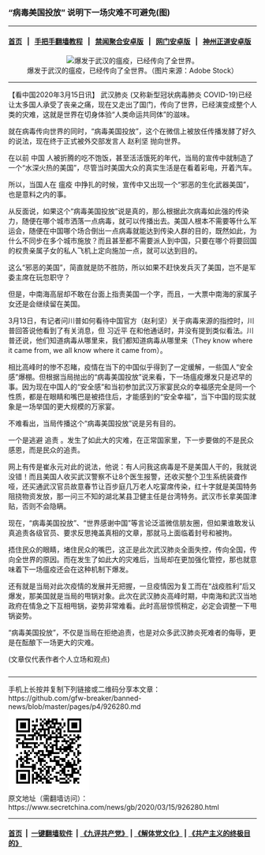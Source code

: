 ### “病毒美国投放” 说明下一场灾难不可避免(图)
------------------------

#### [首页](https://github.com/gfw-breaker/banned-news/blob/master/README.md) &nbsp;&nbsp;|&nbsp;&nbsp; [手把手翻墙教程](https://github.com/gfw-breaker/guides/wiki) &nbsp;&nbsp;|&nbsp;&nbsp; [禁闻聚合安卓版](https://github.com/gfw-breaker/bn-android) &nbsp;&nbsp;|&nbsp;&nbsp; [网门安卓版](https://github.com/oGate2/oGate) &nbsp;&nbsp;|&nbsp;&nbsp; [神州正道安卓版](https://github.com/SzzdOgate/update) 



<div class="article_right" style="fone-color:#000">
 <p style="text-align:center">
  <img alt="爆发于武汉的瘟疫，已经传向了全世界。" src="//img3.secretchina.com/pic/2020/2-18/p2630152a760565399-ss.jpg"/>
  <br>
   爆发于武汉的瘟疫，已经传向了全世界。（图片来源：Adobe Stock）
   <span id="hideid" name="hideid" style="color:red;display:none;">
    <span href="https://www.secretchina.com">
    </span>
   </span>
  </br>
 </p>
 <div id="txt-mid1-t21-2017">
  

---


  </div>
 </div>
 <p>
  【看中国2020年3月15日讯】
  <span href="https://www.secretchina.com/news/gb/tag/武汉肺炎" target="_blank">
   武汉肺炎
  </span>
  (又称新型冠状病毒肺炎 COVID-19)已经让太多国人承受了丧亲之痛，现在又走出了国门，传向了世界，已经演变成整个人类的灾难，这就是世界在切身体验“人类命运共同体”的滋味。
  <span id="hideid" name="hideid" style="color:red;display:none;">
   <span href="https://www.secretchina.com">
   </span>
  </span>
 </p>
 <p>
  就在病毒传向世界的同时，“病毒美国投放”，这个在微信上被放任传播发酵了好久的说法，现在终于正式被外交部发言人
  <span href="https://www.secretchina.com/news/gb/tag/赵利坚" target="_blank">
   赵利坚
  </span>
  抛向世界。
 </p>
 <p>
  在以前
  <span href="https://www.secretchina.com" target="_blank">
   中国
  </span>
  人被折腾的吃不饱饭，甚至活活饿死的年代，当局的宣传中就制造了一个“水深火热的美国”，尽管当时美国大众的真实生活是在看着彩电，开着汽车。
 </p>
 <p>
  所以，当国人在
  <span href="https://www.secretchina.com/news/gb/tag/瘟疫" target="_blank">
   瘟疫
  </span>
  中挣扎的时候，宣传中又出现一个“邪恶的生化武器美国”，也是意料之内的事。
 </p>
 <p>
  从反面说，如果这个“病毒美国投放”说是真的，那么根据此次病毒如此强的传染力，随便在哪个城市洒落一点病毒，就可以传播出去。美国人根本不需要等什么军运会，随便在中国哪个场合倒出一点病毒就能达到传染人群的目的，既然如此，为什么不同步在多个城市施放？而且甚至都不需要派人到中国，只要在哪个将要回国的权贵亲属子女的私人飞机上定向施加一点，就可以达到目的。
 </p>
 <p>
  这么“邪恶的美国”，简直就是防不胜防，所以如果不赶快发兵灭了美国，岂不是军委主席在玩忽职守？
 </p>
 <p>
  但是，中南海高层却不敢在台面上指责美国一个字，而且，一大票中南海的家属子女还是会继续留在美国。
 </p>
 <p>
  3月13日，有记者问川普如何看待中国官方（赵利坚）关于病毒来源的指控时，川普回答说他看到了有关消息，但
  <span href="https://www.secretchina.com/news/gb/tag/习近平" target="_blank">
   习近平
  </span>
  在和他通话时，并没有提到类似看法。川普还说，他们知道病毒从哪里来，我们都知道病毒从哪里来（They know where it came from, we all know where it came from）。
 </p>
 <p>
  相比高峰时的惨不忍睹，疫情在当下的中国似乎得到了一定缓解，一些国人“安全感”爆棚。但根据当局抛出的“病毒美国投放”说来看，下一场瘟疫爆发只是迟早的事。因为现在中国人的“安全感”和当初参加武汉万家宴民众的幸福感完全是同一个性质，都是在眼睛和嘴巴是被捂住后，才能感到的“安全幸福”，当下中国的现实就象是一场举国的更大规模的万家宴。
 </p>
 <p>
  不难看出，当局传播这个“病毒美国投放”说是另有目的。
 </p>
 <p>
  一个是逃避
  <span href="https://www.secretchina.com/news/gb/tag/追责" target="_blank">
   追责
  </span>
  。发生了如此大的灾难，在正常国家里，下一步要做的不是民众感恩，而是民众的追责。
 </p>
 <p>
  网上有传是崔永元对此的说法，他说：有人问我这病毒是不是美国人干的，我就说没错！而且美国人收买武汉警察不让8个医生报警，还收买整个卫生系统装聋作哑，还买通武汉官员故意春节让百步庭几万老人吃宴席传染，红十字就是美国特务阻挠物资发放，那一问三不知的湖北某县卫健主任是台湾特务。武汉市长拿美国津贴，否则不会隐瞒。
 </p>
 <p>
  现在，“病毒美国投放”、“世界感谢中国”等言论泛滥微信朋友圈，但如果谁敢发认真追责各级官员、要求反思掩盖真相的文章，那就马上面临着封号和被拘。
 </p>
 <p>
  捂住民众的眼睛，堵住民众的嘴巴，这正是此次武汉肺炎全面失控，传向全国，传向全世界的原因。而在发生了如此大的灾难后，当局却在更加强化管控，那也就意味着下一场瘟疫还会在这种机制下爆发。
 </p>
 <p>
  还有就是当局对此次疫情的发展并无把握，一旦疫情因为复工而在“战疫胜利”后又爆发，那美国就是当局的甩锅对象。此次在武汉肺炎高峰时期，中南海和武汉当地政府在情急之下互相甩锅，姿势非常难看。此时高层惊慌稍定，必定会调整一下甩锅姿势。
 </p>
 <p>
  “病毒美国投放”，不仅是当局在拒绝追责，也是对众多武汉肺炎死难者的侮辱，更是在酝酿下一场更大的灾难。
 </p>
 (文章仅代表作者个人立场和观点)
 <center>
  <div>
   <div id="txt-mid2-t22-2017" style="display: block;  max-height: 351px;  overflow: hidden;">
    <div id="SC-21xxx">
    </div>
    <ins class="adsbygoogle" data-ad-client="ca-pub-1276641434651360" data-ad-format="auto" data-ad-slot="4301710469" data-full-width-responsive="true" style="display:block">
    </ins>
   </div>
  </div>
 </center>
 <div style="padding-top:12px;">
 </div>
</div>

<hr/>
手机上长按并复制下列链接或二维码分享本文章：<br/>
https://github.com/gfw-breaker/banned-news/blob/master/pages/p4/926280.md <br/>
<a href='https://github.com/gfw-breaker/banned-news/blob/master/pages/p4/926280.md'><img src='https://github.com/gfw-breaker/banned-news/blob/master/pages/p4/926280.md.png'/></a> <br/>
原文地址（需翻墙访问）：https://www.secretchina.com/news/gb/2020/03/15/926280.html


------------------------
#### [首页](https://github.com/gfw-breaker/banned-news/blob/master/README.md) &nbsp;|&nbsp; [一键翻墙软件](https://github.com/gfw-breaker/nogfw/blob/master/README.md) &nbsp;| [《九评共产党》](https://github.com/gfw-breaker/9ping.md/blob/master/README.md#九评之一评共产党是什么) | [《解体党文化》](https://github.com/gfw-breaker/jtdwh.md/blob/master/README.md) | [《共产主义的终极目的》](https://github.com/gfw-breaker/gczydzjmd.md/blob/master/README.md)


<img src='http://gfw-breaker.win/banned-news/pages/p4/926280.md' width='0px' height='0px'/>